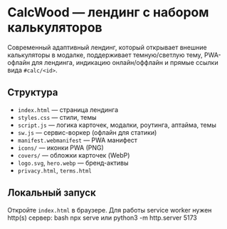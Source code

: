 # CalcWood — лендинг с набором калькуляторов

Современный адаптивный лендинг, который открывает внешние калькуляторы в модалке, поддерживает темную/светлую тему, PWA-офлайн для лендинга, индикацию онлайн/оффлайн и прямые ссылки вида `#calc/<id>`.

## Структура
- `index.html` — страница лендинга
- `styles.css` — стили, темы
- `script.js` — логика карточек, модалки, роутинга, аптайма, темы
- `sw.js` — сервис-воркер (офлайн для статики)
- `manifest.webmanifest` — PWA манифест
- `icons/` — иконки PWA (PNG)
- `covers/` — обложки карточек (WebP)
- `logo.svg`, `hero.webp` — бренд-активы
- `privacy.html`, `terms.html`
  
## Локальный запуск
Откройте `index.html` в браузере. Для работы service worker нужен http(s) сервер: bash npx serve или python3 -m http.server 5173
